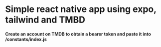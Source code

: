 # Simple react native app using expo, tailwind  and TMBD

#### Create an account on TMDB to obtain a bearer token and paste it into /constants/index.js
